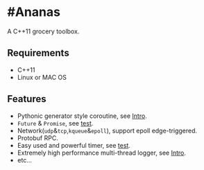 #Ananas
=========

A C++11 grocery toolbox.

## Requirements
* C++11
* Linux or MAC OS

## Features
* Pythonic generator style coroutine, see [Intro](coroutine/README.md).
* `Future` & `Promise`, see [test](tests/test_future/).
* Network(`udp`&`tcp`,`kqueue`&`epoll`), support epoll edge-triggered.
* Protobuf RPC.
* Easy used and powerful timer, see [test](tests/test_timer/).
* Extremely high performance multi-thread logger, see [Intro](net/log/README.md).
* etc...

